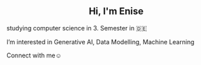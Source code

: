<h2 align="center">Hi, I'm Enise</h2> 

studying computer science in 3. Semester in 🇩🇪

I’m interested in Generative AI, Data Modelling, Machine Learning 

Connect with me☺️



